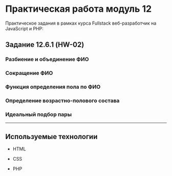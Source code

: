 # Практическая работа модуль 12

Практическое задания в рамках курса Fullstack веб-разработчик на JavaScript и PHP:

## Задание 12.6.1 (HW-02)

### Разбиение и объединение ФИО

### Сокращение ФИО

### Функция определения пола по ФИО

### Определение возрастно-полового состава

### Идеальный подбор пары


---

## Используемые технологии

- HTML

- CSS

- PHP

